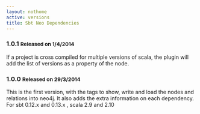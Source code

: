 ```yaml
---
layout: nothome
active: versions
title: Sbt Neo Dependencies
---
```


### 1.0.1 <small> Released on 1/4/2014</small> 

If a project is cross compiled for multiple versions of scala, the plugin will add the list of versions as a property of the node.

### 1.0.0 <small> Released on 29/3/2014</small> 

This is the first version, with the tags to show, write and load the nodes and relations
into neo4j. It also adds the extra information on each dependency. For sbt 0.12.x and 0.13.x , scala 2.9 and 2.10

